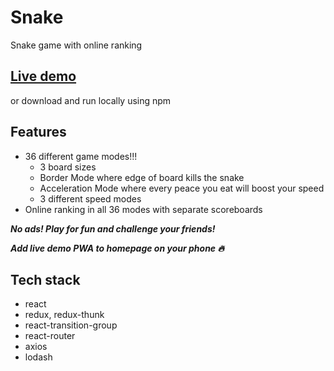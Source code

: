 # Snake
Snake game with online ranking
## [Live demo](https://kubawysocki.github.io/Snake/)
or download and run locally using npm
## Features 
- 36 different game modes!!! 
  - 3 board sizes 
  - Border Mode where edge of board kills the snake 
  - Acceleration Mode where every peace you eat will boost your speed 
  - 3 different speed modes 
- Online ranking in all 36 modes with separate scoreboards

***No ads! Play for fun and challenge your friends!***

***Add live demo PWA to homepage on your phone :fire:***

## Tech stack
- react
- redux, redux-thunk
- react-transition-group
- react-router
- axios
- lodash
